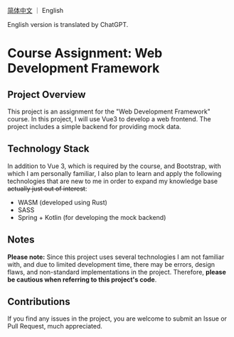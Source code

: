[简体中文](README.md) ｜ English

English version is translated by ChatGPT.

# Course Assignment: Web Development Framework

## Project Overview
This project is an assignment for the "Web Development Framework" course. In this project, I will use Vue3 to develop a web frontend. The project includes a simple backend for providing mock data.

## Technology Stack
In addition to Vue 3, which is required by the course, and Bootstrap, with which I am personally familiar, I also plan to learn and apply the following technologies that are new to me in order to expand my knowledge base ~~actually just out of interest~~:
- WASM (developed using Rust)
- SASS
- Spring + Kotlin (for developing the mock backend)

## Notes
**Please note:** Since this project uses several technologies I am not familiar with, and due to limited development time, there may be errors, design flaws, and non-standard implementations in the project. Therefore, **please be cautious when referring to this project's code**.

## Contributions
If you find any issues in the project, you are welcome to submit an Issue or Pull Request, much appreciated.
